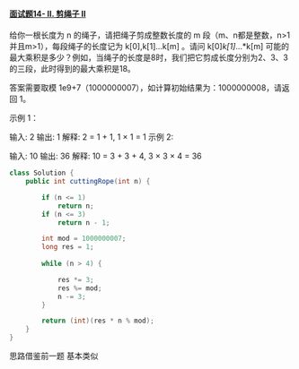 #### [面试题14- II. 剪绳子 II](https://leetcode-cn.com/problems/jian-sheng-zi-ii-lcof/)

给你一根长度为 n 的绳子，请把绳子剪成整数长度的 m 段（m、n都是整数，n>1并且m>1），每段绳子的长度记为 k[0],k[1]...k[m] 。请问 k[0]*k[1]*...*k[m] 可能的最大乘积是多少？例如，当绳子的长度是8时，我们把它剪成长度分别为2、3、3的三段，此时得到的最大乘积是18。

答案需要取模 1e9+7（1000000007），如计算初始结果为：1000000008，请返回 1。

 

示例 1：

输入: 2
输出: 1
解释: 2 = 1 + 1, 1 × 1 = 1
示例 2:

输入: 10
输出: 36
解释: 10 = 3 + 3 + 4, 3 × 3 × 4 = 36



```java
class Solution {
    public int cuttingRope(int n) {

        if (n <= 1)
            return n;
        if (n <= 3)
            return n - 1;

        int mod = 1000000007;
        long res = 1;
        
        while (n > 4) {

            res *= 3;
            res %= mod;
            n -= 3;
        }

        return (int)(res * n % mod);
    }
}
```

思路借鉴前一题 基本类似


